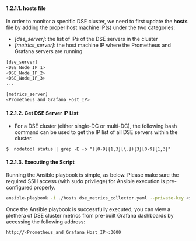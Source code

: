
# 

#### 1.2.1.1. **hosts** file 

In order to monitor a specific DSE cluster, we need to first update the **hosts** file by adding the proper host machine IP(s) under the two categories: 
* *[dse_server]*: the list of IPs of the DSE servers in the cluster 
* *[metrics_server]*: the host machine IP where the Prometheus and Grafana servers are running

```bash
[dse_server]
<DSE_Node_IP_1>
<DSE_Node_IP_2>
<DSE_Node_IP_3>
...

[metrics_server]
<Prometheus_and_Grafana_Host_IP>
```
#### 1.2.1.2. Get DSE Server IP List

* For a DSE cluster (either single-DC or multi-DC), the following bash command can be used to get the IP list of all DSE servers within the cluster. 
```
$  nodetool status | grep -E -o "([0-9]{1,3}[\.]){3}[0-9]{1,3}"
```

#### 1.2.1.3. Executing the Script

Running the Ansible playbook is simple, as below. Please make sure the required SSH access (with sudo privilege) for Ansible execution is pre-configured properly.

```bash
ansible-playbook -i ./hosts dse_metrics_collector.yaml --private-key <ssh_private_key> -u <ssh_user>
```

Once the Ansible playbook is successfully executed, you can view a plethera of DSE cluster metrics from pre-built Grafana dashboards by accessing the following address:

```bash
http://<Prometheus_and_Grafana_Host_IP>:3000
```
